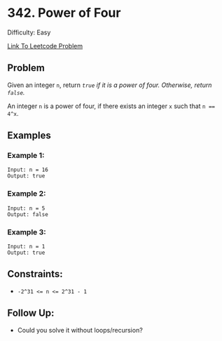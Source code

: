 # 342. Power of Four
Difficulty: Easy

[Link To Leetcode Problem](https://leetcode.com/problems/power-of-four/)

## Problem
Given an integer `n`, return *`true` if it is a power of four. Otherwise, return `false`.*

An integer `n` is a power of four, if there exists an integer `x` such that `n == 4^x`.

## Examples
### Example 1:
```
Input: n = 16
Output: true
```
### Example 2:
```
Input: n = 5
Output: false
```
### Example 3:
```
Input: n = 1
Output: true
```

## Constraints:
- `-2^31 <= n <= 2^31 - 1`

## Follow Up:
- Could you solve it without loops/recursion?